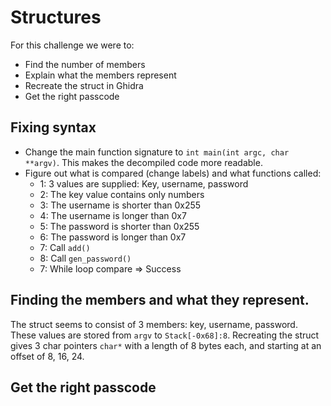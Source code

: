# Structures
For this challenge we were to:
- Find the number of members
- Explain what the members represent
- Recreate the struct in Ghidra
- Get the right passcode

## Fixing syntax
- Change the main function signature to ```int main(int argc, char **argv)```. This makes the decompiled code more readable.
- Figure out what is compared (change labels) and what functions called:
    - 1: 3 values are supplied: Key, username, password
    - 2: The key value contains only numbers
    - 3: The username is shorter than 0x255
    - 4: The username is longer than 0x7
    - 5: The password is shorter than 0x255
    - 6: The password is longer than 0x7
    - 7: Call ```add()```
    - 8: Call ```gen_password()```
    - 7: While loop compare => Success 
    
## Finding the members and what they represent.
The struct seems to consist of 3 members: key, username, password. These values are stored from ```argv``` to ```Stack[-0x68]:8```. Recreating the struct gives 3
char pointers ```char*``` with a length of 8 bytes each, and starting at an offset of 8, 16, 24. 

## Get the right passcode
